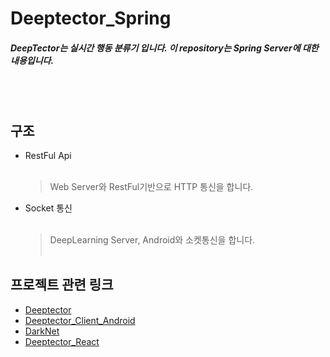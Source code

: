 # Deeptector_Spring
#####  DeepTector는 실시간 행동 분류기 입니다. 이 repository는 Spring Server에 대한 내용입니다.
<br/><br/>
## 구조
- RestFul Api<br/><br/>
  >Web Server와 RestFul기반으로 HTTP 통신을 합니다.
- Socket 통신<br/><br/>
  >DeepLearning Server, Android와 소켓통신을 합니다.
 <br/><br/>
 
## 프로젝트 관련 링크

- <a href="https://github.com/Deeptector/Deeptector">Deeptector</a>
- <a href="https://github.com/Deeptector/Deeptector_Client_Android">Deeptector_Client_Android</a>
- <a href="https://github.com/Deeptector/Darknet">DarkNet</a>
- <a href="https://github.com/Deeptector/Deeptector_React">Deeptector_React</a>
